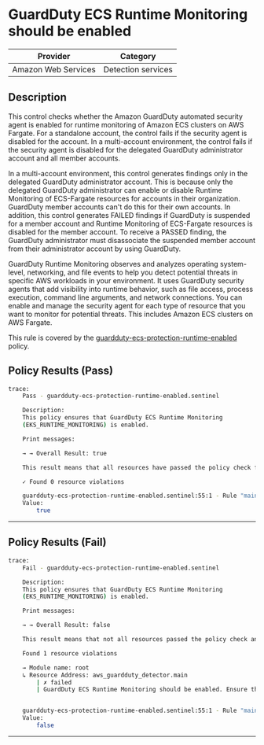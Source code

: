 # GuardDuty ECS Runtime Monitoring should be enabled

| Provider            | Category           |
|---------------------|--------------------|
| Amazon Web Services | Detection services |

## Description

This control checks whether the Amazon GuardDuty automated security agent is enabled for runtime monitoring of Amazon ECS clusters on AWS Fargate. For a standalone account, the control fails if the security agent is disabled for the account. In a multi-account environment, the control fails if the security agent is disabled for the delegated GuardDuty administrator account and all member accounts.

In a multi-account environment, this control generates findings only in the delegated GuardDuty administrator account. This is because only the delegated GuardDuty administrator can enable or disable Runtime Monitoring of ECS-Fargate resources for accounts in their organization. GuardDuty member accounts can't do this for their own accounts. In addition, this control generates FAILED findings if GuardDuty is suspended for a member account and Runtime Monitoring of ECS-Fargate resources is disabled for the member account. To receive a PASSED finding, the GuardDuty administrator must disassociate the suspended member account from their administrator account by using GuardDuty.

GuardDuty Runtime Monitoring observes and analyzes operating system-level, networking, and file events to help you detect potential threats in specific AWS workloads in your environment. It uses GuardDuty security agents that add visibility into runtime behavior, such as file access, process execution, command line arguments, and network connections. You can enable and manage the security agent for each type of resource that you want to monitor for potential threats. This includes Amazon ECS clusters on AWS Fargate.

This rule is covered by the [guardduty-ecs-protection-runtime-enabled](https://github.com/hashicorp/policy-library-FSBP-Policy-Set-for-AWS-Terraform/blob/main/policies/guardduty/guardduty-ecs-protection-runtime-enabled.sentinel) policy.

## Policy Results (Pass)
```bash
trace:
    Pass - guardduty-ecs-protection-runtime-enabled.sentinel

    Description:
    This policy ensures that GuardDuty ECS Runtime Monitoring
    (EKS_RUNTIME_MONITORING) is enabled.

    Print messages:

    → → Overall Result: true

    This result means that all resources have passed the policy check for the policy guardduty-ecs-protection-runtime-enabled.

    ✓ Found 0 resource violations

    guardduty-ecs-protection-runtime-enabled.sentinel:55:1 - Rule "main"
    Value:
        true
```

---

## Policy Results (Fail)
```bash
trace:
    Fail - guardduty-ecs-protection-runtime-enabled.sentinel

    Description:
    This policy ensures that GuardDuty ECS Runtime Monitoring
    (EKS_RUNTIME_MONITORING) is enabled.

    Print messages:

    → → Overall Result: false

    This result means that not all resources passed the policy check and the protected behavior is not allowed for the policy guardduty-ecs-protection-runtime-enabled.

    Found 1 resource violations

    → Module name: root
    ↳ Resource Address: aws_guardduty_detector.main
        | ✗ failed
        | GuardDuty ECS Runtime Monitoring should be enabled. Ensure that GuardDuty detector is enabled and Runtime Monitoring feature is enabled. Refer to https://docs.aws.amazon.com/securityhub/latest/userguide/guardduty-controls.html#guardduty-12 for more details.


    guardduty-ecs-protection-runtime-enabled.sentinel:55:1 - Rule "main"
    Value:
        false
```

---